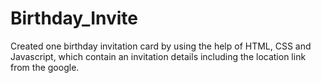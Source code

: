 # Birthday_Invite
Created one birthday invitation card by using the help of HTML, CSS and Javascript, which contain an invitation details including the location link from the google.
